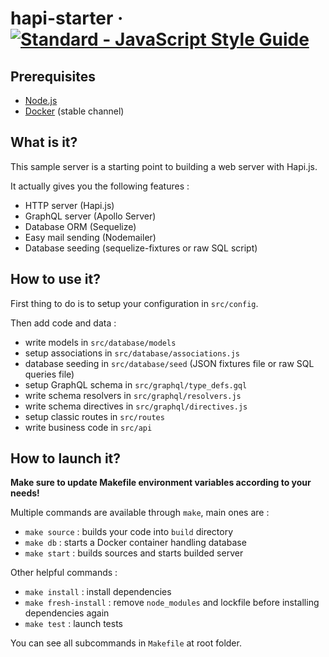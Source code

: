 [standard:img]: https://img.shields.io/badge/code%20style-standard-brightgreen.svg?style=flat-square
[standard:url]: http://standardjs.com

# hapi-starter &middot; [![Standard - JavaScript Style Guide][standard:img]][standard:url]

## Prerequisites

* [Node.js][nodejs]
* [Docker][dockerinstall] (stable channel)

## What is it?

This sample server is a starting point to building a web server with Hapi.js.

It actually gives you the following features :
* HTTP server (Hapi.js)
* GraphQL server (Apollo Server)
* Database ORM (Sequelize)
* Easy mail sending (Nodemailer)
* Database seeding (sequelize-fixtures or raw SQL script)

## How to use it?

First thing to do is to setup your configuration in `src/config`. 

Then add code and data :
* write models in `src/database/models`
* setup associations in `src/database/associations.js`
* database seeding in `src/database/seed` (JSON fixtures file or raw SQL queries file)
* setup GraphQL schema in `src/graphql/type_defs.gql`
* write schema resolvers in `src/graphql/resolvers.js`
* write schema directives in `src/graphql/directives.js`
* setup classic routes in `src/routes`
* write business code in `src/api`

## How to launch it?

**Make sure to update Makefile environment variables according to your needs!**

Multiple commands are available through `make`, main ones are :
* `make source` : builds your code into `build` directory
* `make db` : starts a Docker container handling database
* `make start` : builds sources and starts builded server

Other helpful commands :
* `make install` : install dependencies
* `make fresh-install` : remove `node_modules` and lockfile before installing dependencies again
* `make test` : launch tests

You can see all subcommands in `Makefile` at root folder.

[dockerinstall]: https://docs.docker.com/install/
[nodejs]: https://nodejs.org/en/download/
